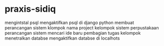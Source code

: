 # praxis-sidiq
mengintstal psql
mengaktifkan psql di django python
membuat perancangan sistem klompok
nama project kelompok sistem perpustakaan
perancangan sistem
mencari ide baru
pembagian tugas kelompok
menetralkan databse
mengaktifkan databse di localhots
